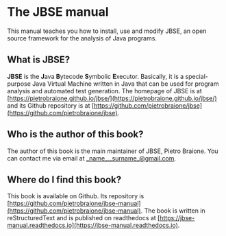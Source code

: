 # The JBSE manual

This manual teaches you how to install, use and modify JBSE, an open source framework for the analysis of Java programs.

## What is JBSE?

**JBSE** is the **J**ava **B**ytecode **S**ymbolic **E**xecutor. Basically, it is a special-purpose Java Virtual Machine written in Java that can be used for program analysis and automated test generation. The homepage of JBSE is at [https://pietrobraione.github.io/jbse/](https://pietrobraione.github.io/jbse/) and its Github repository is at [https://github.com/pietrobraione/jbse](https://github.com/pietrobraione/jbse).

## Who is the author of this book?

The author of this book is the main maintainer of JBSE, Pietro Braione. You can contact me via email at _name_._surname_@gmail.com.

## Where do I find this book?

This book is available on Github. Its repository is [https://github.com/pietrobraione/jbse-manual](https://github.com/pietrobraione/jbse-manual). The book is written in reStructuredText and is published on readthedocs at [https://jbse-manual.readthedocs.io](https://jbse-manual.readthedocs.io).

